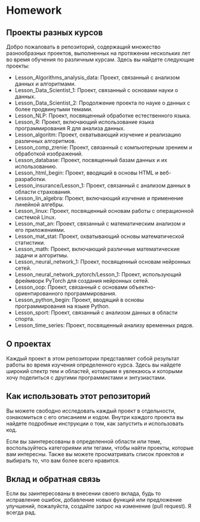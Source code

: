 # Homework

## Проекты разных курсов
Добро пожаловать в репозиторий, содержащий множество разнообразных проектов, выполненных на протяжении нескольких лет во время обучения по различным курсам. Здесь вы найдете следующие проекты: 

- Lesson_Algorithms_analysis_data: Проект, связанный с анализом данных и алгоритмами.
- Lesson_Data_Scientist_1: Проект, связанный с основами науки о данных.
- Lesson_Data_Scientist_2: Продолжение проекта по науке о данных с более продвинутыми темами.
- Lesson_NLP: Проект, посвященный обработке естественного языка.
- Lesson_R: Проект, включающий использование языка программирования R для анализа данных.
- Lesson_algoritm: Проект, охватывающий изучение и реализацию различных алгоритмов.
- Lesson_comp_zrenie: Проект, связанный с компьютерным зрением и обработкой изображений.
- Lesson_database: Проект, посвященный базам данных и их использованию.
- Lesson_html_begin: Проект, вводящий в основы HTML и веб-разработки.
- Lesson_insurance/Lesson_1: Проект, связанный с анализом данных в области страхования.
- Lesson_lin_algebra: Проект, включающий изучение и применение линейной алгебры.
- Lesson_linux: Проект, посвященный основам работы с операционной системой Linux.
- Lesson_mat_an: Проект, связанный с математическим анализом и его приложениями.
- Lesson_mat_stat: Проект, охватывающий основы математической статистики.
- Lesson_math: Проект, включающий различные математические задачи и алгоритмы.
- Lesson_neural_network_1: Проект, посвященный основам нейронных сетей.
- Lesson_neural_network_pytorch/Lesson_1: Проект, использующий фреймворк PyTorch для создания нейронных сетей.
- Lesson_oop: Проект, связанный с основами объектно-ориентированного программирования.
- Lesson_python_begin: Проект, вводящий в основы программирования на языке Python.
- Lesson_sport: Проект, связанный с анализом данных в области спорта.
- Lesson_time_series: Проект, посвященный анализу временных рядов.

## О проектах
Каждый проект в этом репозитории представляет собой результат работы во время изучения определенного курса. Здесь вы найдете широкий спектр тем и областей, которыми я увлекаюсь и которыми хочу поделиться с другими программистами и энтузиастами.

## Как использовать этот репозиторий
Вы можете свободно исследовать каждый проект в отдельности, ознакомиться с его описанием и кодом. Внутри каждого проекта вы найдете подробные инструкции о том, как запустить и использовать код.

Если вы заинтересованы в определенной области или теме, воспользуйтесь категориями или тегами, чтобы найти проекты, которые вам интересны. Также вы можете просматривать список проектов и выбирать то, что вам более всего нравится.

## Вклад и обратная связь
Если вы заинтересованы в внесении своего вклада, будь то исправление ошибок, добавление новых функций или предложение улучшений, пожалуйста, создайте запрос на изменение (pull request). Я всегда рад.
